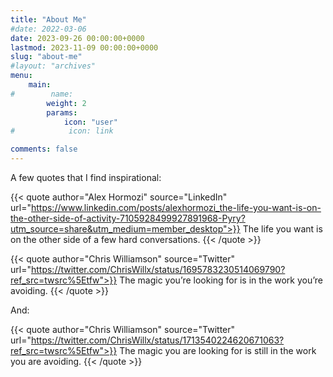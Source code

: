 ```yaml
---
title: "About Me"
#date: 2022-03-06
date: 2023-09-26 00:00:00+0000
lastmod: 2023-11-09 00:00:00+0000
slug: "about-me"
#layout: "archives"
menu:
    main:
#        name: 
        weight: 2
        params:
            icon: "user"
#            icon: link

comments: false
---
```


A few quotes that I find inspirational:

{{< quote author="Alex Hormozi" source="LinkedIn" url="https://www.linkedin.com/posts/alexhormozi_the-life-you-want-is-on-the-other-side-of-activity-7105928499927891968-Pyry?utm_source=share&utm_medium=member_desktop">}}
The life you want is on the other side of a few hard conversations.
{{< /quote >}}

{{< quote author="Chris Williamson" source="Twitter" url="https://twitter.com/ChrisWillx/status/1695783230514069790?ref_src=twsrc%5Etfw">}}
The magic you’re looking for is in the work you’re avoiding.
{{< /quote >}}

And:

{{< quote author="Chris Williamson" source="Twitter" url="https://twitter.com/ChrisWillx/status/1713540224620671063?ref_src=twsrc%5Etfw">}}
The magic you are looking for is still in the work you are avoiding.
{{< /quote >}}